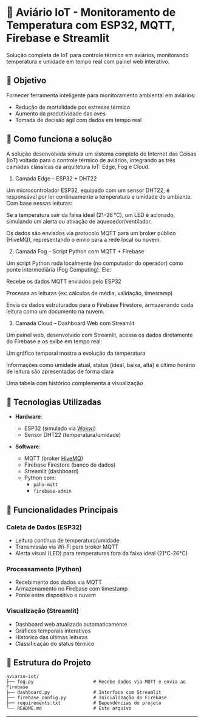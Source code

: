 # 🐔 Aviário IoT - Monitoramento de Temperatura com ESP32, MQTT, Firebase e Streamlit

Solução completa de IoT para controle térmico em aviários, monitorando temperatura e umidade em tempo real com painel web interativo.

## 🎯 Objetivo

Fornecer ferramenta inteligente para monitoramento ambiental em aviários:
- Redução de mortalidade por estresse térmico
- Aumento da produtividade das aves
- Tomada de decisão ágil com dados em tempo real

## 🧠 Como funciona a solução

A solução desenvolvida simula um sistema completo de Internet das Coisas (IoT) voltado para o controle térmico de aviários, integrando as três camadas clássicas da arquitetura IoT: Edge, Fog e Cloud.

1. Camada Edge – ESP32 + DHT22

Um microcontrolador ESP32, equipado com um sensor DHT22, é responsável por ler continuamente a temperatura e umidade do ambiente.
Com base nessas leituras:

Se a temperatura sair da faixa ideal (21–26 °C), um LED é acionado, simulando um alerta ou ativação de aquecedor/ventilador.

Os dados são enviados via protocolo MQTT para um broker público (HiveMQ), representando o envio para a rede local ou nuvem.


2. Camada Fog – Script Python com MQTT + Firebase

Um script Python roda localmente (no computador do operador) como ponte intermediária (Fog Computing).
Ele:

Recebe os dados MQTT enviados pelo ESP32

Processa as leituras (ex: cálculos de média, validação, timestamp)

Envia os dados estruturados para o Firebase Firestore, armazenando cada leitura como um documento na nuvem.


3. Camada Cloud – Dashboard Web com Streamlit

Um painel web, desenvolvido com Streamlit, acessa os dados diretamente do Firebase e os exibe em tempo real:

Um gráfico temporal mostra a evolução da temperatura

Informações como umidade atual, status (ideal, baixa, alta) e último horário de leitura são apresentadas de forma clara

Uma tabela com histórico complementa a visualização

## 🔧 Tecnologias Utilizadas

- **Hardware**:
  - ESP32 (simulado via [Wokwi](https://wokwi.com/))
  - Sensor DHT22 (temperatura/umidade)

- **Software**:
  - MQTT (broker [HiveMQ](https://www.hivemq.com/))
  - Firebase Firestore (banco de dados)
  - Streamlit (dashboard)
  - Python com:
    - `paho-mqtt`
    - `firebase-admin`

## 🧠 Funcionalidades Principais

### Coleta de Dados (ESP32)
- Leitura contínua de temperatura/umidade
- Transmissão via Wi-Fi para broker MQTT
- Alerta visual (LED) para temperaturas fora da faixa ideal (21°C-26°C)

### Processamento (Python)
- Recebimento dos dados via MQTT
- Armazenamento no Firebase com timestamp
- Ponte entre dispositivo e nuvem

### Visualização (Streamlit)
- Dashboard web atualizado automaticamente
- Gráficos temporais interativos
- Histórico das últimas leituras
- Classificação do status térmico

## 📂 Estrutura do Projeto

```
aviario-iot/
├── fog.py                      # Recebe dados via MQTT e envia ao Firebase
├── dashboard.py                # Interface com Streamlit
├── firebase_config.py          # Inicialização do Firebase
├── requirements.txt            # Dependências do projeto
└── README.md                   # Este arquivo
```

---

